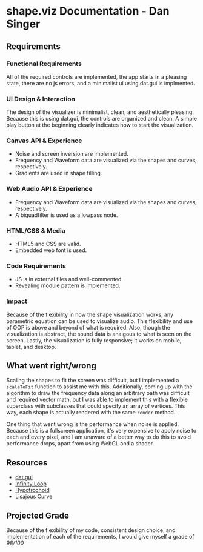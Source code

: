 # shape.viz Documentation - Dan Singer
## Requirements
### Functional Requirements
All of the required controls are implemented, the app starts in a pleasing state, there are no js errors, and a minimalist ui using dat.gui is implmented.
### UI Design & Interaction
The design of the visualizer is minimalist, clean, and aesthetically pleasing. Because this is using dat.gui, the controls are organized and clean. A simple play button at the beginning clearly indicates how to start the visualization.
### Canvas API & Experience
- Noise and screen inversion are implemented.
- Frequency and Waveform data are visualized via the shapes and curves, respectively.
- Gradients are used in shape filling.
### Web Audio API & Experience
- Frequency and Waveform data are visualized via the shapes and curves, respectively.
- A biquadfilter is used as a lowpass node. 
### HTML/CSS & Media
- HTML5 and CSS are valid.
- Embedded web font is used.
### Code Requirements
- JS is in external files and well-commented.
- Revealing module pattern is implemented.
### Impact
Because of the flexibility in how the shape visualization works, any parametric equation can be used to visualize audio. This flexibility and use of OOP is above and beyond of what is required. Also, though the visualization is abstract, the sound data is analgous to what is seen on the screen. Lastly, the visualization is fully responsive; it works on mobile, tablet, and desktop.
## What went right/wrong
Scaling the shapes to fit the screen was difficult, but I implemented a ```scaleToFit``` function to assist me with this. Additionally, coming up with the algorithm to draw the frequency data along an arbitrary path was difficult and required vector math, but I was able to implement this with a flexible superclass with subclasses that could specify an array of vertices. This way, each shape is actually rendered with the same ```render``` method. 

One thing that went wrong is the performance when noise is applied. Because this is a fullscreen application, it's very expensive to apply noise to each and every pixel, and I am unaware of a better way to do this to avoid performance drops, apart from using WebGL and a shader.
## Resources
- [dat.gui](https://github.com/dataarts/dat.gui)
- [Infinity Loop](https://en.wikipedia.org/wiki/Lemniscate_of_Bernoulli)
- [Hypotrochoid](http://www.archimy.com/examples/2d-hypotrochoid.html)
- [Lisajous Curve](http://jwilson.coe.uga.edu/EMAT6680Su07/Francisco/Assignment10/parametric.html)
## Projected Grade
Because of the flexibility of my code, consistent design choice, and implementation of each of the requirements, I would give myself a grade of *98/100*